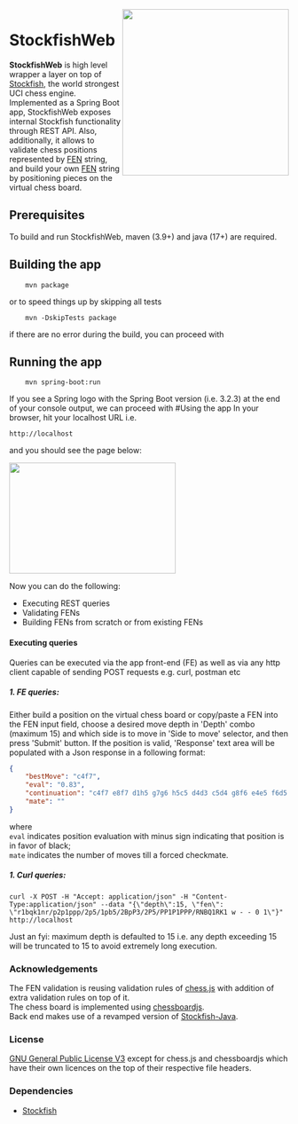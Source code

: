 
<img align="right" src="https://stockfishchess.org/images/logo/icon_512x512@2x.png" height="300" width="300">


# StockfishWeb
**StockfishWeb** is high level wrapper a layer on top of [Stockfish](https://stockfishchess.org/), the world strongest UCI chess engine.
Implemented as a Spring Boot app, StockfishWeb exposes internal Stockfish functionality through REST API.
Also, additionally, it allows to validate chess positions represented by [FEN](https://en.wikipedia.org/wiki/Forsyth%E2%80%93Edwards_Notation) string, and build your own [FEN](https://en.wikipedia.org/wiki/Forsyth%E2%80%93Edwards_Notation) string by positioning pieces on the virtual chess board.

## Prerequisites
To build and run StockfishWeb, maven (3.9+) and java (17+) are required.

## Building the app
```shell
	mvn package
```
or to speed things up by skipping all tests
```shell
	mvn -DskipTests package    
```
if there are no error during the build, you can proceed with

## Running the app
```shell
	mvn spring-boot:run
```
If you see a Spring logo with the Spring Boot version (i.e. 3.2.3) at the end of your console output, we can proceed with
#Using the app
In your browser, hit your localhost URL i.e.
```shell
http://localhost
```
and you should see the page below:

<img align="center" src="https://i.postimg.cc/L5PBPPZ9/chess-api.png" height="200" width="300">


Now you can do the following:
* Executing REST queries
* Validating FENs
* Building FENs from scratch or from existing FENs

#### Executing queries
Queries can be executed via the app front-end (FE) as well as via any http client capable of sending POST requests e.g. curl, postman etc

##### 1. FE queries:
   Either build a position on the virtual chess board or copy/paste a FEN into the FEN input field, choose a desired move depth in 'Depth' combo (maximum 15) and which side is to move in 'Side to move' selector, and then press 'Submit' button. 
   If the position is valid, 'Response' text area will be populated with a Json response in a following format:
```json
{
    "bestMove": "c4f7",
    "eval": "0.83",
    "continuation": "c4f7 e8f7 d1h5 g7g6 h5c5 d4d3 c5d4 g8f6 e4e5 f6d5 d4d3 d7d6 d3f3 f7g7 d2d4 h7h5 f1e1 h5h4 h2h3",
    "mate": ""
}
```
where  <br/>
```eval``` indicates position evaluation with minus sign indicating that position is in favor of black; <br/>
```mate``` indicates the number of moves till a forced checkmate.

##### 1. Curl queries:
```shell
curl -X POST -H "Accept: application/json" -H "Content-Type:application/json" --data "{\"depth\":15, \"fen\": \"r1bqk1nr/p2p1ppp/2p5/1pb5/2BpP3/2P5/PP1P1PPP/RNBQ1RK1 w - - 0 1\"}" http://localhost
```
Just an fyi: maximum depth is defaulted to 15 i.e. any depth exceeding 15 will be truncated to 15 to avoid extremely long execution.  

### Acknowledgements

The FEN validation is reusing validation rules of [chess.js](https://github.com/jhlywa/chess.js) with addition of extra validation rules on top of it. <br/> The chess board is implemented using [chessboardjs](https://chessboardjs.com/).
<br/> Back end makes use of a revamped version of [Stockfish-Java](https://github.com/senyast4745/Stockfish-Java).

### License

[GNU General Public License V3](https://www.gnu.org/licenses/gpl-3.0.en.html) except for chess.js and chessboardjs which have their own licences on the top of their respective file headers.

### Dependencies
* [Stockfish](https://stockfishchess.org/)
